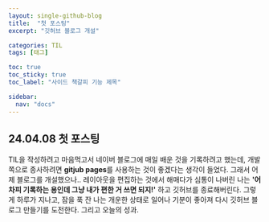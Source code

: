 ```yaml
---
layout: single-github-blog
title:  "첫 포스팅"
excerpt: "깃허브 블로그 개설"

categories: TIL
tags: [태그]

toc: true
toc_sticky: true
toc_label: "사이드 책갈피 기능 제목"

sidebar:
  nav: "docs"
---
```


## 24.04.08 첫 포스팅
TIL을 작성하려고 마음먹고서 네이버 블로그에 매일 배운 것을 기록하려고 했는데, 개발 쪽으로 종사하려면 **gitjub pages**를 사용하는 것이 좋겠다는 생각이 들었다.
그래서 어제 블로그를 개설했으나.. 레이아웃을 편집하는 것에서 해매다가 심통이 나버린 나는 **'어차피 기록하는 용인데 그냥 내가 편한 거 쓰면 되지!'** 하고 깃허브를 종료해버린다.
그렇게 하루가 지나고, 잠을 푹 잔 나는 개운한 상태로 일어나 기분이 좋아져 다시 깃허브 블로그 만들기를 도전한다.
그리고 오늘의 성과. 
